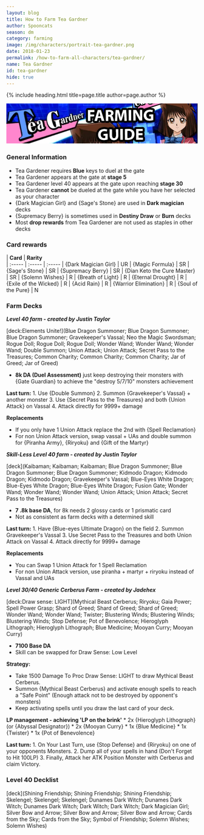 ```yaml
---
layout: blog
title: How to Farm Tea Gardner
author: Spooncats
season: dm
category: farming
image: /img/characters/portrait-tea-gardner.png
date: 2018-01-23
permalink: /how-to-farm-all-characters/tea-gardner/
name: Tea Gardner
id: tea-gardner
hide: true
---
```


{% include heading.html title=page.title author=page.author %}


![Tea Banner](/img/content/events/tea.png)

### General Information
* Tea Gardener requires **Blue** keys to duel at the gate
* Tea Gardener appears at the gate at **stage 5**
* Tea Gardener level 40 appears at the gate upon reaching **stage 30**
* Tea Gardener **cannot** be dueled at the gate while you have her selected as your character
* {Dark Magician Girl} and {Sage's Stone} are used in **Dark magician** decks
* {Supremacy Berry} is sometimes used in **Destiny Draw** or **Burn** decks
* Most **drop rewards** from Tea Gardener are not used as staples in other decks

### Card rewards

| **Card** |  **Rarity**  
| :----- | :----- | :----- 
| {Dark Magician Girl} | UR
| {Magic Formula} | SR
| {Sage's Stone} | SR
| {Supremacy Berry} | SR
| {Dian Keto the Cure Master} | SR
| {Solemn Wishes} | R
| {Breath of Light} | R
| {Eternal Drought} | R
| {Exile of the Wicked} | R
| {Acid Rain} | R
| {Warrior Elimination} | R
| {Soul of the Pure} | N


### Farm Decks
***Level 40 farm - created by Justin Taylor***

[deck:Elements Unite!](Blue Dragon Summoner; Blue Dragon Summoner; Blue Dragon Summoner; Gravekeeper's Vassal; Neo the Magic Swordsman; Rogue Doll; Rogue Doll; Rogue Doll; Wonder Wand; Wonder Wand; Wonder Wand; Double Summon; Union Attack; Union Attack; Secret Pass to the Treasures; Common Charity; Common Charity; Common Charity; Jar of Greed; Jar of Greed)


* **8k DA (Duel Assessment)** just keep destroying their monsters with {Gate Guardian} to achieve the "destroy 5/7/10" monsters achievement

**Last turn:** 
		1. Use {Double Summon}
		2. Summon {Gravekeeper's Vassal} + another monster
		3. Use {Secret Pass to the Treasures} and both {Union Attack} on Vassal 
		4. Attack directly for 9999+ damage
	
**Replacements**
* If you only have 1 Union Attack replace the 2nd with {Spell Reclamation}
* For non Union Attack version, swap vassal + UAs and double summon for {Piranha Army}, {Riryoku} and {Gift of the Martyr}

***Skill-Less Level 40 farm - created by Justin Taylor***

[deck](Kaibaman; Kaibaman; Kaibaman; Blue Dragon Summoner; Blue Dragon Summoner; Blue Dragon Summoner; Kidmodo Dragon; Kidmodo Dragon; Kidmodo Dragon; Gravekeeper's Vassal; Blue-Eyes White Dragon; Blue-Eyes White Dragon; Blue-Eyes White Dragon; Fusion Gate; Wonder Wand; Wonder Wand; Wonder Wand; Union Attack; Union Attack; Secret Pass to the Treasures)

* **7 .8k base DA**, for 8k needs 2 glossy cards or 1 prismatic card
* Not as consistent as farm decks with a determined skill

**Last turn:** 
		1. Have {Blue-eyes Ultimate Dragon} on the field
		2. Summon Gravekeeper's Vassal 
		3. Use Secret Pass to the Treasures and both Union Attack on Vassal 
		4. Attack directly for 9999+ damage
 
**Replacements**
* You can Swap 1 Union Attack for 1 Spell Reclamation
* For non Union Attack version, use piranha + martyr + riryoku instead of Vassal and UAs

***Level 30/40 Generic Cerberus Farm - created by Jadehex***

[deck:Draw sense: LIGHT](Mythical Beast Cerberus; Riryoku; Gaia Power; Spell Power Grasp; Shard of Greed; Shard of Greed; Shard of Greed; Wonder Wand; Wonder Wand; Twister; Blustering Winds; Blustering Winds; Blustering Winds; Stop Defense; Pot of Benevolence; Hieroglyph Lithograph; Hieroglyph Lithograph; Blue Medicine; Mooyan Curry; Mooyan Curry)

* **7100 Base DA**
* Skill can be swapped for Draw Sense: Low Level

**Strategy:**
* Take 1500 Damage To Proc Draw Sense: LIGHT to draw Mythical Beast Cerberus.
* Summon {Mythical Beast Cerberus} and activate enough spells to reach a "Safe Point" (Enough attack not to be destroyed by opponent's monsters)
* Keep activating spells until you draw the last card of your deck.

 **LP management - achieving 'LP on the brink'**
	*  2x {Hieroglyph Lithograph} (or {Abyssal Designator})
	* 2x {Mooyan Curry}
	* 1x {Blue Medicine}
	*	1x {Twister}
	*	1x {Pot of Benevolence}
	
**Last turn:** 
		1. On Your Last Turn, use {Stop Defense} and {Riryoku} on one of your opponents Monsters.
		2. Dump all of your spells in hand (Don't Forget to Hit 100LP)
		3. Finally, Attack her ATK Position Monster with Cerberus and claim Victory.



### Level 40 Decklist

[deck](Shining Friendship; Shining Friendship; Shining Friendship; Skelengel; Skelengel; Skelengel; Dunames Dark Witch; Dunames Dark Witch; Dunames Dark Witch; Dark Witch; Dark Witch; Dark Magician Girl; Silver Bow and Arrow; Silver Bow and Arrow; Silver Bow and Arrow; Cards from the Sky; Cards from the Sky; Symbol of Friendship; Solemn Wishes; Solemn Wishes)
